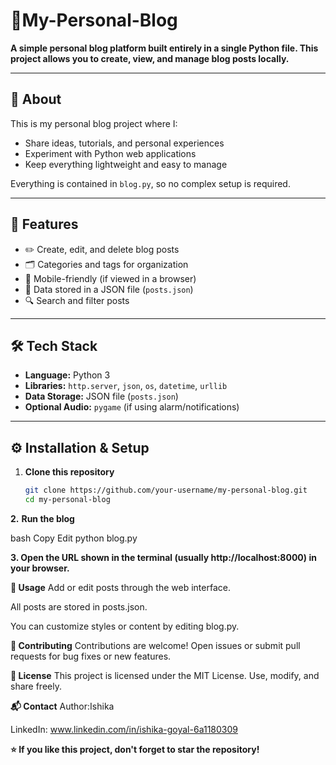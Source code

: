 # 📝My-Personal-Blog
**A simple personal blog platform built entirely in a single Python file. This project allows you to create, view, and manage blog posts locally.**


---

## 📖 About
This is my personal blog project where I:
- Share ideas, tutorials, and personal experiences
- Experiment with Python web applications
- Keep everything lightweight and easy to manage

Everything is contained in `blog.py`, so no complex setup is required.

---

## 🚀 Features
- ✏️ Create, edit, and delete blog posts
- 🗂 Categories and tags for organization
- 📱 Mobile-friendly (if viewed in a browser)
- 💾 Data stored in a JSON file (`posts.json`)
- 🔍 Search and filter posts

---

## 🛠 Tech Stack
- **Language:** Python 3
- **Libraries:** `http.server`, `json`, `os`, `datetime`, `urllib`
- **Data Storage:** JSON file (`posts.json`)
- **Optional Audio:** `pygame` (if using alarm/notifications)

---

## ⚙️ Installation & Setup
1. **Clone this repository**
   ```bash
   git clone https://github.com/your-username/my-personal-blog.git
   cd my-personal-blog

**2.** **Run the blog**

bash
Copy
Edit
python blog.py


**3. Open the URL shown in the terminal (usually http://localhost:8000) in your browser.**

**📌 Usage**
Add or edit posts through the web interface.

All posts are stored in posts.json.

You can customize styles or content by editing blog.py.


**🤝 Contributing**
Contributions are welcome!
Open issues or submit pull requests for bug fixes or new features.

**📜 License**
This project is licensed under the MIT License.
Use, modify, and share freely.

**📬 Contact**
Author:Ishika

LinkedIn: www.linkedin.com/in/ishika-goyal-6a1180309

**⭐ If you like this project, don't forget to star the repository!**


   

